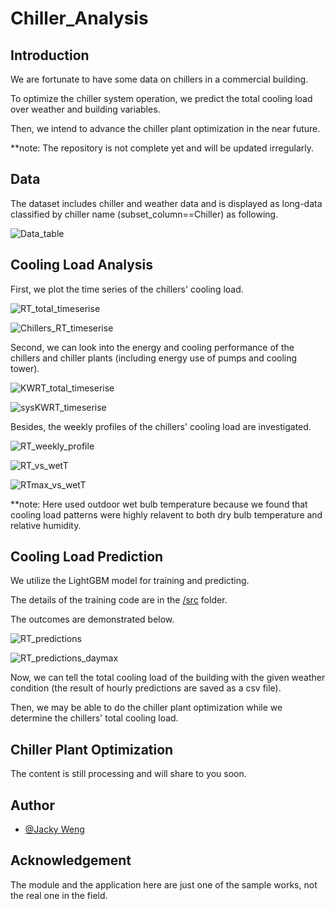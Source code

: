 # Chiller_Analysis

## Introduction
We are fortunate to have some data on chillers in a commercial building.

To optimize the chiller system operation, we predict the total cooling load over weather and building variables.

Then, we intend to advance the chiller plant optimization in the near future.

**note: The repository is not complete yet and will be updated irregularly.

## Data
The dataset includes chiller and weather data and is displayed as long-data classified by chiller name (subset_column==Chiller) as following.

![Data_table](https://github.com/JackyWeng526/Chiller_Analysis/blob/main/docs/Data_table.PNG)


## Cooling Load Analysis
First, we plot the time series of the chillers' cooling load.

![RT_total_timeserise](https://github.com/JackyWeng526/Chiller_Analysis/blob/main/docs/RT_total_timeserise.PNG)

![Chillers_RT_timeserise](https://github.com/JackyWeng526/Chiller_Analysis/blob/main/docs/Chillers_RT_timeserise.PNG)

Second, we can look into the energy and cooling performance of the chillers and chiller plants (including energy use of pumps and cooling tower).

![KWRT_total_timeserise](https://github.com/JackyWeng526/Chiller_Analysis/blob/main/docs/Chillers_performance_timeserise.PNG)

![sysKWRT_timeserise](https://github.com/JackyWeng526/Chiller_Analysis/blob/main/docs/System_performance_timeserise.PNG)

Besides, the weekly profiles of the chillers' cooling load are investigated.

![RT_weekly_profile](https://github.com/JackyWeng526/Chiller_Analysis/blob/main/docs/RT_weekly_profile.PNG)

![RT_vs_wetT](https://github.com/JackyWeng526/Chiller_Analysis/blob/main/docs/RT_vs_wetT.PNG)

![RTmax_vs_wetT](https://github.com/JackyWeng526/Chiller_Analysis/blob/main/docs/RTmax_vs_wetT.PNG)

**note: Here used outdoor wet bulb temperature because we found that cooling load patterns were highly relavent to both dry bulb temperature and relative humidity.

## Cooling Load Prediction
We utilize the LightGBM model for training and predicting.

The details of the training code are in the [/src](https://github.com/JackyWeng526/Chiller_Analysis/blob/main/src/Cooling_load_predict.py) folder.

The outcomes are demonstrated below.

![RT_predictions](https://github.com/JackyWeng526/Chiller_Analysis/blob/main/docs/RT_predictions.PNG)

![RT_predictions_daymax](https://github.com/JackyWeng526/Chiller_Analysis/blob/main/docs/RT_predictions_dailymax.PNG)

Now, we can tell the total cooling load of the building with the given weather condition (the result of hourly predictions are saved as a csv file).

Then, we may be able to do the chiller plant optimization while we determine the chillers' total cooling load.

## Chiller Plant Optimization
The content is still processing and will share to you soon.


## Author
- [@Jacky Weng](https://github.com/JackyWeng526)


## Acknowledgement
The module and the application here are just one of the sample works, not the real one in the field.
